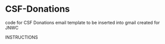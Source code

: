 # CSF-Donations
code for CSF Donations email template to be inserted into gmail
created for JNWC

INSTRUCTIONS
